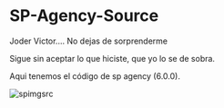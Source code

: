 # SP-Agency-Source
Joder Victor.... No dejas de sorprenderme

Sigue sin aceptar lo que hiciste, que yo lo se de sobra.

Aqui tenemos el código de sp agency (6.0.0).

![spimgsrc](https://user-images.githubusercontent.com/70647891/172052163-f9aa7ec9-ab1b-4262-abdd-12506815a8bb.PNG)
